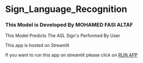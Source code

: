 # Sign_Language_Recognition
<div class="main-text">
       <h3> This Model is Developed By MOHAMED FASI ALTAF<br></h1>
       <p>This Model Predicts The ASL Sign's Performed By User</p>
       <p>This app is hosted on Streamlit</p>
       <p> If you want to run this app on streamlit please click on <a href="https://3d-sign-language-recognition.streamlit.app/" class="resume-btn">RUN APP</a></p>
     </div>
